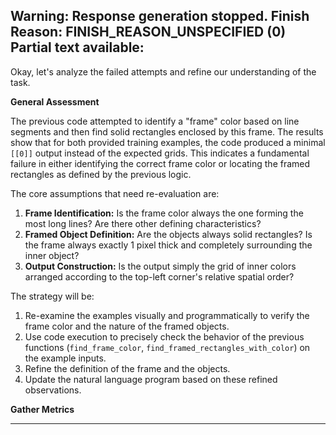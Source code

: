 Warning: Response generation stopped. Finish Reason: FINISH_REASON_UNSPECIFIED (0)
Partial text available:
---
Okay, let's analyze the failed attempts and refine our understanding of the task.

**General Assessment**

The previous code attempted to identify a "frame" color based on line segments and then find solid rectangles enclosed by this frame. The results show that for both provided training examples, the code produced a minimal `[[0]]` output instead of the expected grids. This indicates a fundamental failure in either identifying the correct frame color or locating the framed rectangles as defined by the previous logic.

The core assumptions that need re-evaluation are:
1.  **Frame Identification:** Is the frame color always the one forming the most long lines? Are there other defining characteristics?
2.  **Framed Object Definition:** Are the objects always solid rectangles? Is the frame always exactly 1 pixel thick and completely surrounding the inner object?
3.  **Output Construction:** Is the output simply the grid of inner colors arranged according to the top-left corner's relative spatial order?

The strategy will be:
1.  Re-examine the examples visually and programmatically to verify the frame color and the nature of the framed objects.
2.  Use code execution to precisely check the behavior of the previous functions (`find_frame_color`, `find_framed_rectangles_with_color`) on the example inputs.
3.  Refine the definition of the frame and the objects.
4.  Update the natural language program based on these refined observations.

**Gather Metrics**

---
